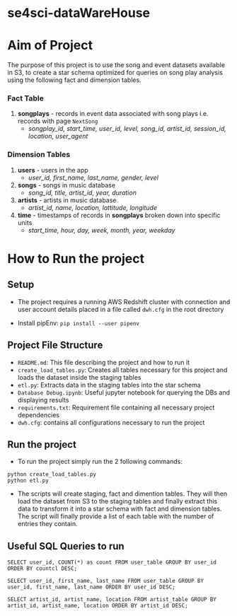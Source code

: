 # se4sci-dataWareHouse



# Aim of Project
The purpose of this project is to use the song and event datasets available in S3, to create a star schema optimized for queries on song play analysis using the following fact and dimension tables.

### **Fact Table**

1. **songplays** - records in event data associated with song plays i.e. records with page `NextSong`
    - *songplay_id, start_time, user_id, level, song_id, artist_id, session_id, location, user_agent*

### **Dimension Tables**

1. **users** - users in the app
    - *user_id, first_name, last_name, gender, level*
2. **songs** - songs in music database
    - *song_id, title, artist_id, year, duration*
3. **artists** - artists in music database
    - *artist_id, name, location, lattitude, longitude*
4. **time** - timestamps of records in **songplays** broken down into specific units
    - *start_time, hour, day, week, month, year, weekday*


# How to Run the project

## Setup
* The project requires a running AWS Redshift cluster with connection and user account details placed in a file called `dwh.cfg` in the root directory

* Install pipEnv: `pip install --user pipenv`

## Project File Structure
* `README.md`: This file describing the project and how to run it
* `create_load_tables.py`: Creates all tables necessary for this project and loads the dataset inside the staging tables
* `etl.py`: Extracts data in the staging tables into the star schema
* `Database Debug.ipynb`: Useful jupyter notebook for querying the DBs and displaying results
* `requirements.txt`: Requirement file containing all necessary project dependencies
* `dwh.cfg`: contains all configurations necessary to run the project

## Run the project
* To run the project simply run the 2 following commands:
```
python create_load_tables.py
python etl.py
```
* The scripts will create staging, fact and dimention tables. They will then load the dataset from S3 to the staging tables and finally extract this data to transform it into a star schema with fact and dimension tables. The script will finally provide a list of each table with the number of entries they contain.

## Useful SQL Queries to run
`SELECT user_id, COUNT(*) as count FROM user_table GROUP BY user_id ORDER BY countcl DESC;`

`SELECT user_id, first_name, last_name FROM user_table GROUP BY user_id, first_name, last_name ORDER BY user_id DESC;`

`SELECT artist_id, artist_name, location FROM artist_table GROUP BY artist_id, artist_name, location ORDER BY artist_id DESC;`